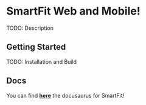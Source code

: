# SmartFit Web and Mobile!
TODO: Description

## Getting Started
TODO: Installation and Build

## Docs
You can find **[here](https://codefirst.iut.uca.fr/documentation/SmartFit/SmartFit_Docs/docusaurus/)**
the docusaurus for SmartFit!
